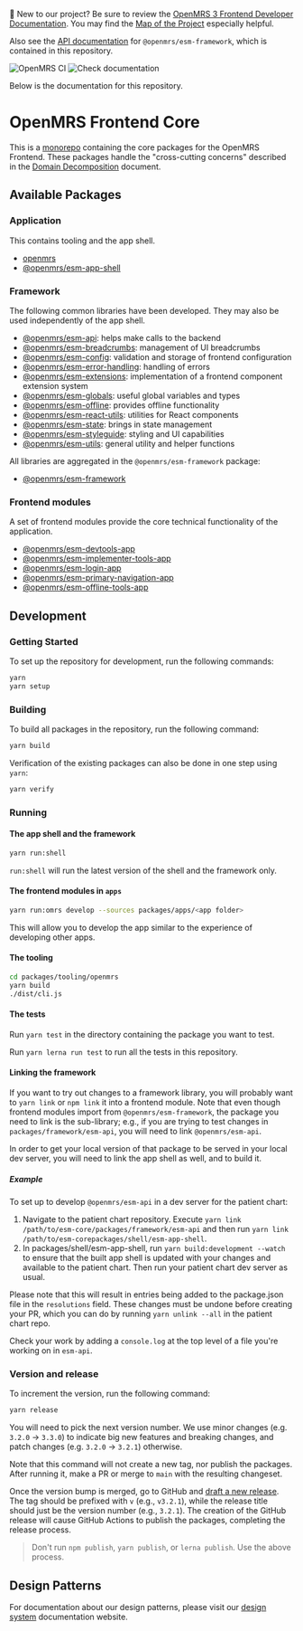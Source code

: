 :wave:	New to our project? Be sure to review the [OpenMRS 3 Frontend Developer Documentation](https://openmrs.github.io/openmrs-esm-core/#/). You may find the [Map of the Project](https://openmrs.github.io/openmrs-esm-core/#/main/map) especially helpful.


Also see the [API documentation](./packages/framework/esm-framework/docs/API.md)
for `@openmrs/esm-framework`, which is contained in this repository.


![OpenMRS CI](https://github.com/openmrs/openmrs-esm-core/workflows/OpenMRS%20CI/badge.svg)
![Check documentation](https://github.com/openmrs/openmrs-esm-core/actions/workflows/docs.yml/badge.svg)


Below is the documentation for this repository.

# OpenMRS Frontend Core

This is a [monorepo](https://classic.yarnpkg.com/lang/en/docs/workspaces/) containing the core packages for the OpenMRS Frontend. These packages handle the "cross-cutting concerns" described in the [Domain Decomposition](https://wiki.openmrs.org/display/projects/MFE+Domain+Decomposition) document.

## Available Packages

### Application

This contains tooling and the app shell.

- [openmrs](packages/tooling/openmrs)
- [@openmrs/esm-app-shell](packages/shell/esm-app-shell)

### Framework

The following common libraries have been developed. They may also be used independently of the app shell.

- [@openmrs/esm-api](packages/framework/esm-api): helps make calls to the backend
- [@openmrs/esm-breadcrumbs](packages/framework/esm-breadcrumbs): management of UI breadcrumbs
- [@openmrs/esm-config](packages/framework/esm-config): validation and storage of frontend configuration
- [@openmrs/esm-error-handling](packages/framework/esm-error-handling): handling of errors
- [@openmrs/esm-extensions](packages/framework/esm-extensions): implementation of a frontend component extension system
- [@openmrs/esm-globals](packages/framework/esm-globals): useful global variables and types
- [@openmrs/esm-offline](packages/framework/esm-offline): provides offline functionality
- [@openmrs/esm-react-utils](packages/framework/esm-react-utils): utilities for React components
- [@openmrs/esm-state](packages/framework/esm-state): brings in state management
- [@openmrs/esm-styleguide](packages/framework/esm-styleguide): styling and UI capabilities
- [@openmrs/esm-utils](packages/framework/esm-utils): general utility and helper functions

All libraries are aggregated in the `@openmrs/esm-framework` package:

- [@openmrs/esm-framework](packages/framework/esm-framework)

### Frontend modules

A set of frontend modules provide the core technical functionality of the application.

- [@openmrs/esm-devtools-app](packages/apps/esm-devtools-app)
- [@openmrs/esm-implementer-tools-app](packages/apps/esm-implementer-tools-app)
- [@openmrs/esm-login-app](packages/apps/esm-login-app)
- [@openmrs/esm-primary-navigation-app](packages/apps/esm-primary-navigation-app)
- [@openmrs/esm-offline-tools-app](packages/apps/esm-offline-tools-app)

## Development

### Getting Started

To set up the repository for development, run the following commands:

```sh
yarn
yarn setup
```

### Building

To build all packages in the repository, run the following command:

```sh
yarn build
```

Verification of the existing packages can also be done in one step using `yarn`:

```sh
yarn verify
```

### Running

#### The app shell and the framework

```sh
yarn run:shell
```

`run:shell` will run the latest version of the shell and the framework only.

#### The frontend modules in `apps`

```sh
yarn run:omrs develop --sources packages/apps/<app folder>
```

This will allow you to develop the app similar to the experience of developing other apps.

#### The tooling

```sh
cd packages/tooling/openmrs
yarn build
./dist/cli.js
```

#### The tests

Run `yarn test` in the directory containing the package you want to test.

Run `yarn lerna run test` to run all the tests in this repository.

#### Linking the framework

If you want to try out changes to a framework library, you will
probably want to `yarn link` or `npm link` it into a frontend module.
Note that even though frontend modules import from `@openmrs/esm-framework`,
the package you need to link is the sub-library; e.g., if you are trying
to test changes in `packages/framework/esm-api`, you will need to link
`@openmrs/esm-api`.

In order to get your local version of that package to be served in your local
dev server, you will need to link the app shell as well, and to build it.

##### Example
To set up to develop `@openmrs/esm-api` in a dev server for
the patient chart:

1. Navigate to the patient chart repository. Execute
`yarn link /path/to/esm-core/packages/framework/esm-api` and then run
`yarn link /path/to/esm-corepackages/shell/esm-app-shell`.
2. In packages/shell/esm-app-shell, run `yarn build:development --watch` to ensure that the built app shell is updated with your changes and available to the patient chart.
Then run your patient chart dev server as usual.

Please note that this will result in entries being added to the package.json file
in the `resolutions` field. These changes must be undone before creating your PR,
which you can do by running `yarn unlink --all` in the patient chart repo.

Check your work by adding a `console.log` at the top level of a file you're
working on in `esm-api`.

### Version and release

To increment the version, run the following command:

```sh
yarn release
```

You will need to pick the next version number. We use minor changes (e.g. `3.2.0` → `3.3.0`)
to indicate big new features and breaking changes, and patch changes (e.g. `3.2.0` → `3.2.1`)
otherwise.

Note that this command will not create a new tag, nor publish the packages.
After running it, make a PR or merge to `main` with the resulting changeset.

Once the version bump is merged, go to GitHub and
[draft a new release](https://github.com/openmrs/openmrs-esm-core/releases/new). 
The tag should be prefixed with `v` (e.g., `v3.2.1`), while the release title
should just be the version number (e.g., `3.2.1`). The creation of the GitHub release
will cause GitHub Actions to publish the packages, completing the release process.

> Don't run `npm publish`, `yarn publish`, or `lerna publish`. Use the above process.

## Design Patterns

For documentation about our design patterns, please visit our [design system](https://zeroheight.com/23a080e38/p/880723--introduction) documentation website.

